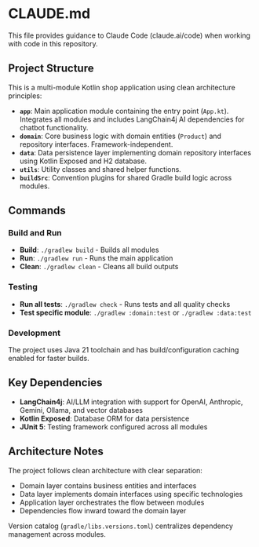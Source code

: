 # CLAUDE.md

This file provides guidance to Claude Code (claude.ai/code) when working with code in this repository.

## Project Structure

This is a multi-module Kotlin shop application using clean architecture principles:

- **`app`**: Main application module containing the entry point (`App.kt`). Integrates all modules and includes LangChain4j AI dependencies for chatbot functionality.
- **`domain`**: Core business logic with domain entities (`Product`) and repository interfaces. Framework-independent.
- **`data`**: Data persistence layer implementing domain repository interfaces using Kotlin Exposed and H2 database.
- **`utils`**: Utility classes and shared helper functions.
- **`buildSrc`**: Convention plugins for shared Gradle build logic across modules.

## Commands

### Build and Run
- **Build**: `./gradlew build` - Builds all modules
- **Run**: `./gradlew run` - Runs the main application
- **Clean**: `./gradlew clean` - Cleans all build outputs

### Testing
- **Run all tests**: `./gradlew check` - Runs tests and all quality checks
- **Test specific module**: `./gradlew :domain:test` or `./gradlew :data:test`

### Development
The project uses Java 21 toolchain and has build/configuration caching enabled for faster builds.

## Key Dependencies

- **LangChain4j**: AI/LLM integration with support for OpenAI, Anthropic, Gemini, Ollama, and vector databases
- **Kotlin Exposed**: Database ORM for data persistence
- **JUnit 5**: Testing framework configured across all modules

## Architecture Notes

The project follows clean architecture with clear separation:
- Domain layer contains business entities and interfaces
- Data layer implements domain interfaces using specific technologies
- Application layer orchestrates the flow between modules
- Dependencies flow inward toward the domain layer

Version catalog (`gradle/libs.versions.toml`) centralizes dependency management across modules.